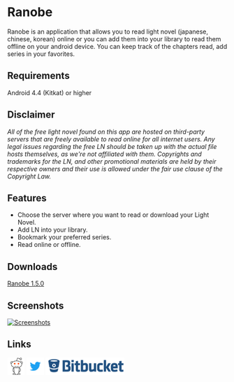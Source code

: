 # Ranobe



Ranobe is an application that allows you to read light novel (japanese, chinese, korean) online or you can add them into your library to read them offline on your android device. You can keep track of the chapters read, add series in your favorites.

## Requirements
Android 4.4 (Kitkat) or higher

## Disclaimer
*All of the free light novel found on this app are hosted on third-party servers that are freely available to read online for all internet users. Any legal issues regarding the free LN should be taken up with the actual file hosts themselves, as we're not affiliated with them. Copyrights and trademarks for the LN, and other promotional materials are held by their respective owners and their use is allowed under the fair use clause of the Copyright Law.*

## Features
* Choose the server where you want to read or download your Light Novel.
* Add LN into your library.
* Bookmark your preferred series.
* Read online or offline.

## Downloads
[Ranobe 1.5.0](https://bitbucket.org/cylonu87/ranobe/downloads/Ranobe-1.5.0-full-release.apk)

## Screenshots
<a href="https://imgur.com/a/Kg3tP"><img src="http://imgur.com/images/imgur-logo.svg?style=logoimgur" alt="Screenshots" title="Ranobe screenshots" style="max-width:100%" height="40"></a>


## Links
<a href="https://www.reddit.com/r/Ranobe/"><img src="images/reddit_alien.png" alt="Ranobe's subreddit" title="Ranobe's subreddit" style="max-width:100%;" height="40"></a>
<a href="https://twitter.com/Panic_Soft"><img src="images/Twitter_Logo_Blue.png" alt="PanicSoft's twitter" title="PanicSoft's twitter" style="max-width:100%;" height="40"></a>
<a href="https://bitbucket.org/cylonu87/ranobe/issues"><img src="images/bitbucket.png" alt="Bitbucket" title="Issues" style="max-width:100%;" height="40"></a>
